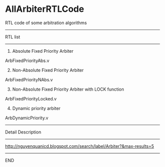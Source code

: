 # AllArbiterRTLCode
RTL code of some arbitration algorithms

---------------------------------------------

RTL list

---------------------------------------------

1. Absolute Fixed Priority Arbiter

ArbFixedPriorityAbs.v

2. Non-Absolute Fixed Priority Arbiter

ArbFixedPriorityNAbs.v

3. Non-Absolute Fixed Priority Arbiter with LOCK function

ArbFixedPriorityLocked.v

4. Dynamic priority arbiter

ArbDynamicPriority.v

---------------------------------------------

Detail Description

---------------------------------------------

http://nguyenquanicd.blogspot.com/search/label/Arbiter?&max-results=5

---------------------------------------------

END
